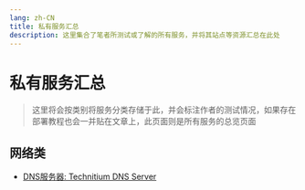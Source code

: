 ```yaml
---
lang: zh-CN
title: 私有服务汇总
description: 这里集合了笔者所测试或了解的所有服务，并将其站点等资源汇总在此处
---
```


# 私有服务汇总

> 这里将会按类别将服务分类存储于此，并会标注作者的测试情况，如果存在部署教程也会一并贴在文章上，此页面则是所有服务的总览页面

## 网络类

- [DNS服务器: Technitium DNS Server](net/technitium-dns-server.md)